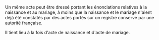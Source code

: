 Un même acte peut être dressé portant les énonciations relatives à la naissance et au mariage, à moins que la naissance et le mariage n'aient déjà été constatés par des actes portés sur un registre conservé par une autorité française.

Il tient lieu à la fois d'acte de naissance et d'acte de mariage.
